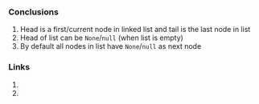 ### Conclusions 
1. Head is a first/current node in linked list and tail is the last node in list
2. Head of list can be `None`/`null` (when list is empty)
3. By default all nodes in list have `None`/`null` as next node

### Links
1. 
2. 
